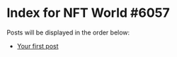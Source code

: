 # Index for NFT World #6057
Posts will be displayed in the order below:

- [Your first post](./001-first.md)


